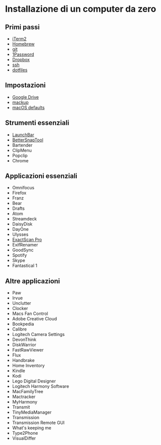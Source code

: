 # Installazione di un computer da zero

## Primi passi

- [iTerm2](applications/iterm2.md)
- [Homebrew](applications/homebrew.md)
- [git](applications/git.md)
- [1Password](applications/1password.md)
- [Dropbox](applications/dropbox.md)
- [ssh](applications/ssh.md)
- [dotfiles](dotfiles.md)

## Impostazioni

- [Google Drive](applications/google-drive.md)
- [mackup](applications/mackup.md)
- [macOS defaults](macos-defaults.md)

## Strumenti essenziali

- [LaunchBar](applications/launchbar.md)
- [BetterSnapTool](applications/better-snap-tool)
- Bartender
- ClipMenu
- Popclip
- Chrome

## Applicazioni essenziali
- Omnifocus
- Firefox
- Franz
- Bear
- Drafts
- Atom
- Streamdeck
- DaisyDisk
- DayOne
- Ulysses
- [ExactScan Pro](application/exactscan.md)
- ExifRenamer
- GoodSync
- Spotify
- Skype
- Fantastical 1

## Altre applicazioni
- Paw
- Irvue
- Unclutter
- Clocker
- Macs Fan Control
- Adobe Creative Cloud
- Bookpedia
- Calibre
- Logitech Camera Settings
- DevonThink
- DiskWarrior
- FastRawViewer
- Flux
- Handbrake
- Home Inventory
- Kindle
- Kodi
- Lego Digital Designer
- Logitech Harmony Software
- MacFamilyTree
- Mactracker
- MyHarmony
- Transmit
- TinyMediaManager
- Transmission
- Transmission Remote GUI
- What's keeping me
- Type2Phone
- VisualDiffer
